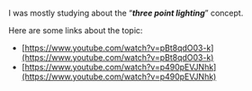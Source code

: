 
I was mostly studying about the “_**three point lighting**_” concept.

Here are some links about the topic:
- [https://www.youtube.com/watch?v=pBt8qdO03-k](https://www.youtube.com/watch?v=pBt8qdO03-k)
- [https://www.youtube.com/watch?v=p490pEVJNhk](https://www.youtube.com/watch?v=p490pEVJNhk)